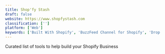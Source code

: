 ```yaml
---
title: Shop'fy Stash
draft: false 
website: https://www.shopfystash.com
classification: ['']
platform: ['Web']
keywords: ['Built With Shopify', 'BuzzFeed Channel for Shopify', 'Drop Shipping with Shopify', 'Easyship', 'Link As You Go', 'MXED', 'Order Bump', 'OxeBox for Shopify Merchants', 'Patreon - Benefit Tracker', 'PayKickstart', 'Shopify Buy Button', 'Shopify Email', 'Shopify Shopcodes', 'Venmo QR Codes', 'Vue Hero', 'Vue Storefront', 'onelink.to']
---
```

Curated list of tools to help build your Shopify Business